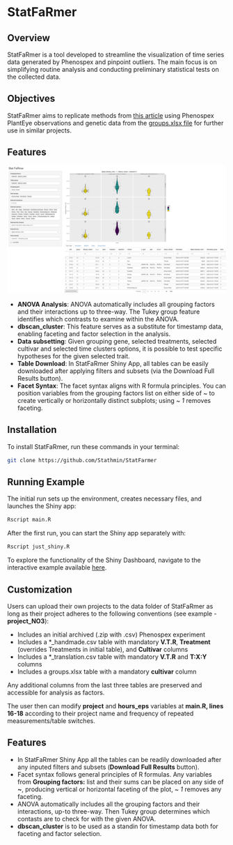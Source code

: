 # StatFaRmer

## Overview
StatFaRmer is a tool developed to streamline the visualization of time series data generated by Phenospex and pinpoint outliers. The main focus is on simplifying routine analysis and conducting preliminary statistical tests on the collected data.



## Objectives
StatFaRmer aims to replicate methods from [this article](https://www.sciencedirect.com/science/article/pii/S0168945223000730) using Phenospex PlantEye observations and genetic data from the [groups.xlsx file](data/project_NO3/groups.xlsx) for further use in similar projects.

## Features

![Shiny Interface](src/screenshot.png)

- **ANOVA Analysis**: ANOVA automatically includes all grouping factors and their interactions up to three-way. The Tukey group feature identifies which contrasts to examine within the ANOVA.
- **dbscan_cluster**: This feature serves as a substitute for timestamp data, enabling faceting and factor selection in the analysis.
- **Data subsetting**: Given grouping gene, selected treatments, selected cultivar and selected time clusters options, it is possible to test specific hypotheses for the given selected trait.
- **Table Download**: In StatFaRmer Shiny App, all tables can be easily downloaded after applying filters and subsets (via the Download Full Results button).
- **Facet Syntax**: The facet syntax aligns with R formula principles. You can position variables from the grouping factors list on either side of ~ to create vertically or horizontally distinct subplots; using *~ 1* removes faceting.

## Installation
To install StatFaRmer, run these commands in your terminal:

```bash
git clone https://github.com/Stathmin/StatFarmer
```

## Running Example
The initial run sets up the environment, creates necessary files, and launches the Shiny app:
```bash
Rscript main.R
```
After the first run, you can start the Shiny app separately with:
```bash
Rscript just_shiny.R
```

To explore the functionality of the Shiny Dashboard, navigate to the interactive example available [here](https://stathmin.shinyapps.io/StatFaRmer/).

## Customization
Users can upload their own projects to the data folder of StatFaRmer as long as their project adheres to the following conventions (see example - **project_NO3**):
- Includes an initial archived (.zip with .csv) Phenospex experiment
- Includes a *_handmade.csv table with mandatory **V.T.R**, **Treatment** (overrides Treatments in initial table), and **Cultivar** columns
- Includes a *_translation.csv table with mandatory **V.T.R** and **T:X:Y** columns
- Includes a groups.xlsx table with a mandatory **cultivar** column

Any additional columns from the last three tables are preserved and accessible for analysis as factors.

The user then can modify **project** and **hours_eps** variables at **main.R, lines 16-18** according to their project name and frequency of repeated measurements/table switches.

## Features
- In StatFaRmer Shiny App all the tables can be readily downloaded after any inputed filters and subsets (**Download Full Results** button).
- Facet syntax follows general principles of R formulas. Any variables from **Grouping factors:** list and their sums can be placed on any side of **~**, producing vertical or horizontal faceting of the plot, *~ 1* removes any faceting.
- ANOVA automatically includes all the grouping factors and their interactions, up-to three-way. Then Tukey group determines which contasts are to check for with the given ANOVA.
- **dbscan_cluster** is to be used as a standin for timestamp data both for faceting and factor selection.